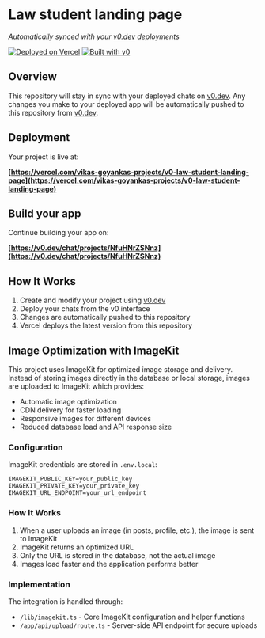# Law student landing page

*Automatically synced with your [v0.dev](https://v0.dev) deployments*

[![Deployed on Vercel](https://img.shields.io/badge/Deployed%20on-Vercel-black?style=for-the-badge&logo=vercel)](https://vercel.com/vikas-goyankas-projects/v0-law-student-landing-page)
[![Built with v0](https://img.shields.io/badge/Built%20with-v0.dev-black?style=for-the-badge)](https://v0.dev/chat/projects/NfuHNrZSNnz)

## Overview

This repository will stay in sync with your deployed chats on [v0.dev](https://v0.dev).
Any changes you make to your deployed app will be automatically pushed to this repository from [v0.dev](https://v0.dev).

## Deployment

Your project is live at:

**[https://vercel.com/vikas-goyankas-projects/v0-law-student-landing-page](https://vercel.com/vikas-goyankas-projects/v0-law-student-landing-page)**

## Build your app

Continue building your app on:

**[https://v0.dev/chat/projects/NfuHNrZSNnz](https://v0.dev/chat/projects/NfuHNrZSNnz)**

## How It Works

1. Create and modify your project using [v0.dev](https://v0.dev)
2. Deploy your chats from the v0 interface
3. Changes are automatically pushed to this repository
4. Vercel deploys the latest version from this repository

## Image Optimization with ImageKit

This project uses ImageKit for optimized image storage and delivery. Instead of storing images directly in the database or local storage, images are uploaded to ImageKit which provides:

- Automatic image optimization
- CDN delivery for faster loading
- Responsive images for different devices
- Reduced database load and API response size

### Configuration

ImageKit credentials are stored in `.env.local`:

```
IMAGEKIT_PUBLIC_KEY=your_public_key
IMAGEKIT_PRIVATE_KEY=your_private_key
IMAGEKIT_URL_ENDPOINT=your_url_endpoint
```

### How It Works

1. When a user uploads an image (in posts, profile, etc.), the image is sent to ImageKit
2. ImageKit returns an optimized URL
3. Only the URL is stored in the database, not the actual image
4. Images load faster and the application performs better

### Implementation

The integration is handled through:
- `/lib/imagekit.ts` - Core ImageKit configuration and helper functions
- `/app/api/upload/route.ts` - Server-side API endpoint for secure uploads
